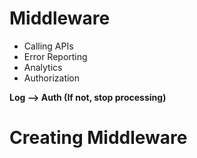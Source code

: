 # Middleware

- Calling APIs
- Error Reporting
- Analytics
- Authorization

**Log --> Auth (If not, stop processing)** 



# Creating Middleware

